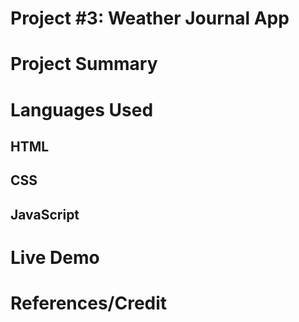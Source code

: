 # Project #3: Weather Journal App

# Project Summary 

# Languages Used 

## HTML
## CSS
## JavaScript

# Live Demo
## 

# References/Credit

